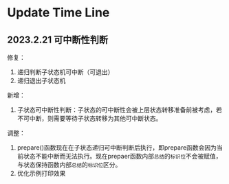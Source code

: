 # Update Time Line

## 2023.2.21 可中断性判断

修复：

1. 递归判断子状态机可中断（可退出）
1. 递归退出子状态机

新增：

1. 子状态可中断性判断：子状态的可中断性会被上层状态转移准备前被考虑，若不可中断，则需要等待子状态转移为其他可中断状态。

调整：

1. prepare()函数现在在子状态递归可中断判断后执行，即prepare函数会因为当前状态不能中断而无法执行。现在prepaer函数内部`总结`的`标识位`不会被赋值，与状态保持函数内部`总结`的`标识位`区分。
1. 优化示例打印效果
